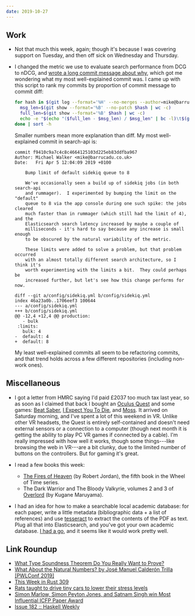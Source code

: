 ```yaml
---
date: 2019-10-27
---
```


## Work

- Not that much this week, again; though it's because I was covering
  support on Tuesday, and then off sick on Wednesday and Thursday.

- I changed the metric we use to evaluate search performance from DCG
  to nDCG, and [wrote a long commit message about why][], which got me
  wondering what my most well-explained commit was.  I came up with
  this script to rank my commits by proportion of commit message to
  commit diff:

  ```bash
  for hash in $(git log --format='%H' --no-merges --author=mike@barrucadu.co.uk); do
    msg_len=$(git show --format='%B' --no-patch $hash | wc -c)
    full_len=$(git show --format='%B' $hash | wc -c)
    echo -e "$(echo "($full_len - $msg_len) / $msg_len" | bc -l)\t$(git show --oneline --no-patch $hash)"
  done | sort -h
  ```

  Smaller numbers mean more explanation than diff.  My most
  well-explained commit in search-api is:

  ```
  commit f9410c9a7c4c8c4664125103d225eb83ddfba967
  Author: Michael Walker <mike@barrucadu.co.uk>
  Date:   Fri Apr 5 12:04:09 2019 +0100

      Bump limit of default sidekiq queue to 8

      We've occasionally seen a build up of sidekiq jobs (in both search-api
      and rummager).  I experimented by bumping the limit on the "default"
      queue to 8 via the app console during one such spike: the jobs cleared
      much faster than in rummager (which still had the limit of 4), and the
      Elasticsearch search latency increased by maybe a couple of
      milliseconds - it's hard to say because any increase is small enough
      to be obscured by the natural variability of the metric.

      These limits were added to solve a problem, but that problem occurred
      with an almost totally different search architecture, so I think it's
      worth experimenting with the limits a bit.  They could perhaps be
      increased further, but let's see how this change performs for now.

  diff --git a/config/sidekiq.yml b/config/sidekiq.yml
  index 46a23a0b..1706eef3 100644
  --- a/config/sidekiq.yml
  +++ b/config/sidekiq.yml
  @@ -12,4 +12,4 @@ production:
     - bulk
   :limits:
     bulk: 4
  -  default: 4
  +  default: 8
  ```

  My least well-explained commits all seem to be refactoring commits,
  and that trend holds across a few different repositories (including
  non-work ones).

[wrote a long commit message about why]: https://github.com/alphagov/search-api/commit/111b06f262808b8ace9d819b3a244452165b389c

## Miscellaneous

- I got a letter from HMRC saying I'd paid £2037 too much tax last
  year, so as soon as I claimed that back I bought an [Oculus Quest][]
  and some games: [Beat Saber][], [I Expect You To Die][], and
  [Moss][].  It arrived on Saturday morning, and I've spent a lot of
  this weekend in VR.  Unlike other VR headsets, the Quest is entirely
  self-contained and doesn't need external sensors or a connection to
  a computer (though next month it is getting the ability to play PC
  VR games if connected by a cable).  I'm really impressed with how
  well it works, though some things---like browsing the web in
  VR---are a bit clunky, due to the limited number of buttons on the
  controllers.  But for gaming it's great.

- I read a few books this week:
  - [The Fires of Heaven][] (by Robert Jordan), the fifth book in the
    Wheel of Time series.
  - The Dark Warrior and The Bloody Valkyrie, volumes 2 and 3 of
    [Overlord][] (by Kugane Maruyama).

- I had an idea for how to make a searchable local academic database:
  for each paper, write a little metadata (bibliographic data + a list
  of references) and use [tesseract][] to extract the contents of the
  PDF as text.  Plug all that into Elasticsearch, and you've got your
  own academic database.  [I had a go][], and it seems like it would
  work pretty well.

[The Fires of Heaven]: https://en.wikipedia.org/wiki/The_Fires_of_Heaven
[Overlord]: https://en.wikipedia.org/wiki/Overlord_(novel_series)
[tesseract]: https://github.com/tesseract-ocr
[I had a go]: https://twitter.com/barrucadu/status/1186764623330119680
[Oculus Quest]: https://www.oculus.com/quest/
[Beat Saber]: https://beatsaber.com/
[I Expect You To Die]: https://iexpectyoutodie.schellgames.com/
[Moss]: https://www.polyarcgames.com/moss

## Link Roundup

- [What Type Soundness Theorem Do You Really Want to Prove?](https://blog.sigplan.org/2019/10/17/what-type-soundness-theorem-do-you-really-want-to-prove/)
- [What About the Natural Numbers? by José Manuel Calderón Trilla [PWLConf 2019]](https://www.youtube.com/watch?v=jFk1qpr1ytk)
- [This Week in Rust 309](https://this-week-in-rust.org/blog/2019/10/22/this-week-in-rust-309/)
- [Rats taught to drive tiny cars to lower their stress levels](https://www.bbc.co.uk/news/world-us-canada-50167812)
- [Simon Marlow, Simon Peyton Jones, and Satnam Singh win Most Influential ICFP Paper Award](https://engineering.fb.com/security/simon-marlow/)
- [Issue 182 :: Haskell Weekly](https://haskellweekly.news/issue/182.html)
